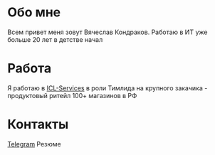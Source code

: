 # Обо мне
Всем привет меня зовут Вячеслав Кондраков.
Работаю в ИТ уже больше 20 лет
в детстве начал 



# Работа
Я работаю в [ICL-Services](https://icl-services.com) в роли Тимлида на крупного закачика - продуктовый ритейл 100+ магазинов в РФ 

# Контакты
[Telegram](https://t.me/gingick) 
Резюме
